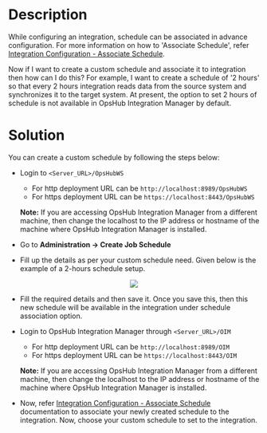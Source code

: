 # Description

While configuring an integration, schedule can be associated in advance configuration. For more information on how to 'Associate Schedule', refer [Integration Configuration - Associate Schedule](../../../integrate/integration-configuration.md#associate-schedule).  

Now if I want to create a custom schedule and associate it to integration then how can I do this? For example, I want to create a schedule of '2 hours' so that every 2 hours integration reads data from the source system and synchronizes it to the target system. At present, the option to set 2 hours of schedule is not available in OpsHub Integration Manager by default.

# Solution

You can create a custom schedule by following the steps below:

* Login to `<Server_URL>/OpsHubWS`  
  - For http deployment URL can be `http://localhost:8989/OpsHubWS`  
  - For https deployment URL can be `https://localhost:8443/OpsHubWS`

  **Note:** If you are accessing OpsHub Integration Manager from a different machine, then change the localhost to the IP address or hostname of the machine where OpsHub Integration Manager is installed.

* Go to **Administration → Create Job Schedule**

* Fill up the details as per your custom schedule need. Given below is the example of a 2-hours schedule setup.  

<p align="center">
  <img src="../assets/Add_New_Schedule.jpg"/>
</p>


* Fill the required details and then save it. Once you save this, then this new schedule will be available in the integration under schedule association option.

* Login to OpsHub Integration Manager through `<Server_URL>/OIM`  
  - For http deployment URL can be `http://localhost:8989/OIM`  
  - For https deployment URL can be `https://localhost:8443/OIM`

  **Note:** If you are accessing OpsHub Integration Manager from a different machine, then change the localhost to the IP address or hostname of the machine where OpsHub Integration Manager is installed.

* Now, refer [Integration Configuration - Associate Schedule](../../../integrate/integration-configuration.md#associate-schedule) documentation to associate your newly created schedule to the integration. Now, choose your custom schedule to set to the integration.
